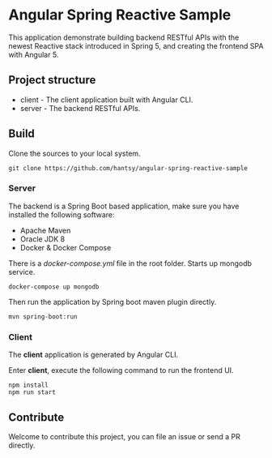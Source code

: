 # Angular Spring Reactive Sample

This application demonstrate building backend RESTful APIs with the newest Reactive stack introduced in Spring 5, and creating the frontend SPA with Angular 5.

## Project structure

* client - The client application built with Angular CLI.
* server - The backend RESTful APIs.


## Build 

Clone the sources to your local system.

```
git clone https://github.com/hantsy/angular-spring-reactive-sample
```

### Server 

The backend is a Spring Boot based application, make sure you have installed the following software:

* Apache Maven
* Oracle JDK 8
* Docker & Docker Compose 

There is a *docker-compose.yml* file in the root folder. Starts up mongodb service.

```
docker-compose up mongodb
```

Then run the application by Spring boot maven plugin directly.

```
mvn spring-boot:run
```

### Client

The **client** application is generated by Angular CLI. 

Enter **client**, execute the following command to run the frontend UI.

```
npm install
npm run start
```

## Contribute

Welcome to contribute this project, you can file an issue or send a PR directly.
